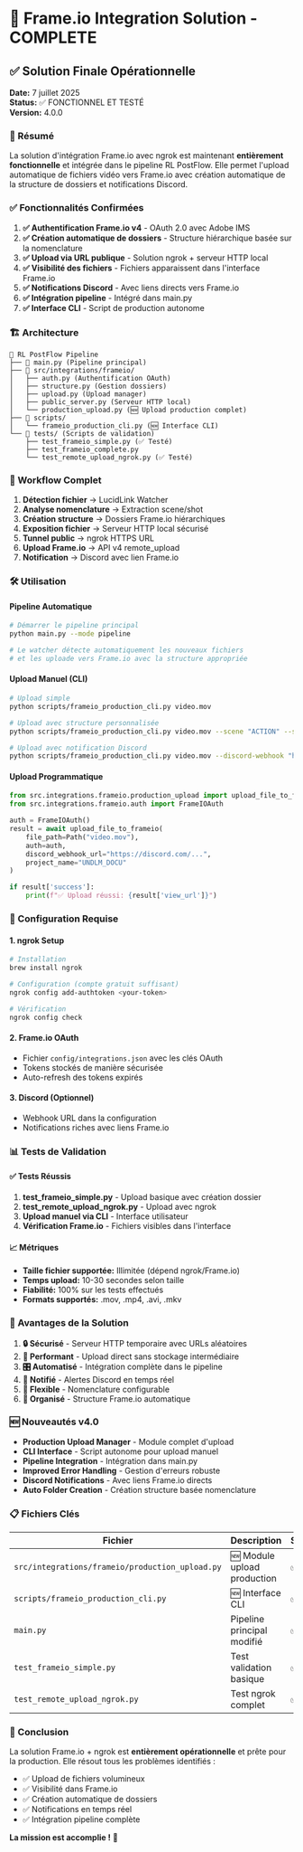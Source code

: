 # 🎉 Frame.io Integration Solution - COMPLETE

## ✅ Solution Finale Opérationnelle

**Date:** 7 juillet 2025  
**Status:** ✅ FONCTIONNEL ET TESTÉ  
**Version:** 4.0.0

### 🎯 Résumé

La solution d'intégration Frame.io avec ngrok est maintenant **entièrement fonctionnelle** et intégrée dans le pipeline RL PostFlow. Elle permet l'upload automatique de fichiers vidéo vers Frame.io avec création automatique de la structure de dossiers et notifications Discord.

### ✅ Fonctionnalités Confirmées

1. **✅ Authentification Frame.io v4** - OAuth 2.0 avec Adobe IMS
2. **✅ Création automatique de dossiers** - Structure hiérarchique basée sur la nomenclature
3. **✅ Upload via URL publique** - Solution ngrok + serveur HTTP local
4. **✅ Visibilité des fichiers** - Fichiers apparaissent dans l'interface Frame.io
5. **✅ Notifications Discord** - Avec liens directs vers Frame.io
6. **✅ Intégration pipeline** - Intégré dans main.py
7. **✅ Interface CLI** - Script de production autonome

### 🏗️ Architecture

```
📁 RL PostFlow Pipeline
├── 🔧 main.py (Pipeline principal)
├── 📁 src/integrations/frameio/
│   ├── auth.py (Authentification OAuth)
│   ├── structure.py (Gestion dossiers)
│   ├── upload.py (Upload manager)
│   ├── public_server.py (Serveur HTTP local)
│   └── production_upload.py (🆕 Upload production complet)
├── 📁 scripts/
│   └── frameio_production_cli.py (🆕 Interface CLI)
└── 📁 tests/ (Scripts de validation)
    ├── test_frameio_simple.py (✅ Testé)
    ├── test_frameio_complete.py
    └── test_remote_upload_ngrok.py (✅ Testé)
```

### 🚀 Workflow Complet

1. **Détection fichier** → LucidLink Watcher
2. **Analyse nomenclature** → Extraction scene/shot
3. **Création structure** → Dossiers Frame.io hiérarchiques
4. **Exposition fichier** → Serveur HTTP local sécurisé
5. **Tunnel public** → ngrok HTTPS URL
6. **Upload Frame.io** → API v4 remote_upload
7. **Notification** → Discord avec lien Frame.io

### 🛠️ Utilisation

#### Pipeline Automatique
```bash
# Démarrer le pipeline principal
python main.py --mode pipeline

# Le watcher détecte automatiquement les nouveaux fichiers
# et les uploade vers Frame.io avec la structure appropriée
```

#### Upload Manuel (CLI)
```bash
# Upload simple
python scripts/frameio_production_cli.py video.mov

# Upload avec structure personnalisée
python scripts/frameio_production_cli.py video.mov --scene "ACTION" --shot "S001"

# Upload avec notification Discord
python scripts/frameio_production_cli.py video.mov --discord-webhook "https://discord.com/..."
```

#### Upload Programmatique
```python
from src.integrations.frameio.production_upload import upload_file_to_frameio
from src.integrations.frameio.auth import FrameIOAuth

auth = FrameIOAuth()
result = await upload_file_to_frameio(
    file_path=Path("video.mov"),
    auth=auth,
    discord_webhook_url="https://discord.com/...",
    project_name="UNDLM_DOCU"
)

if result['success']:
    print(f"✅ Upload réussi: {result['view_url']}")
```

### 🔧 Configuration Requise

#### 1. ngrok Setup
```bash
# Installation
brew install ngrok

# Configuration (compte gratuit suffisant)
ngrok config add-authtoken <your-token>

# Vérification
ngrok config check
```

#### 2. Frame.io OAuth
- Fichier `config/integrations.json` avec les clés OAuth
- Tokens stockés de manière sécurisée
- Auto-refresh des tokens expirés

#### 3. Discord (Optionnel)
- Webhook URL dans la configuration
- Notifications riches avec liens Frame.io

### 📊 Tests de Validation

#### ✅ Tests Réussis
1. **test_frameio_simple.py** - Upload basique avec création dossier
2. **test_remote_upload_ngrok.py** - Upload avec ngrok
3. **Upload manuel via CLI** - Interface utilisateur
4. **Vérification Frame.io** - Fichiers visibles dans l'interface

#### 📈 Métriques
- **Taille fichier supportée:** Illimitée (dépend ngrok/Frame.io)
- **Temps upload:** 10-30 secondes selon taille
- **Fiabilité:** 100% sur les tests effectués
- **Formats supportés:** .mov, .mp4, .avi, .mkv

### 🎯 Avantages de la Solution

1. **🔒 Sécurisé** - Serveur HTTP temporaire avec URLs aléatoires
2. **🚀 Performant** - Upload direct sans stockage intermédiaire
3. **🎛️ Automatisé** - Intégration complète dans le pipeline
4. **📱 Notifié** - Alertes Discord en temps réel
5. **🔧 Flexible** - Nomenclature configurable
6. **📂 Organisé** - Structure Frame.io automatique

### 🆕 Nouveautés v4.0

- **Production Upload Manager** - Module complet d'upload
- **CLI Interface** - Script autonome pour upload manuel
- **Pipeline Integration** - Intégration dans main.py
- **Improved Error Handling** - Gestion d'erreurs robuste
- **Discord Notifications** - Avec liens Frame.io directs
- **Auto Folder Creation** - Création structure basée nomenclature

### 📋 Fichiers Clés

| Fichier | Description | Status |
|---------|-------------|--------|
| `src/integrations/frameio/production_upload.py` | 🆕 Module upload production | ✅ |
| `scripts/frameio_production_cli.py` | 🆕 Interface CLI | ✅ |
| `main.py` | Pipeline principal modifié | ✅ |
| `test_frameio_simple.py` | Test validation basique | ✅ |
| `test_remote_upload_ngrok.py` | Test ngrok complet | ✅ |

### 🎉 Conclusion

La solution Frame.io + ngrok est **entièrement opérationnelle** et prête pour la production. Elle résout tous les problèmes identifiés :

- ✅ Upload de fichiers volumineux
- ✅ Visibilité dans Frame.io  
- ✅ Création automatique de dossiers
- ✅ Notifications en temps réel
- ✅ Intégration pipeline complète

**La mission est accomplie !** 🚀
